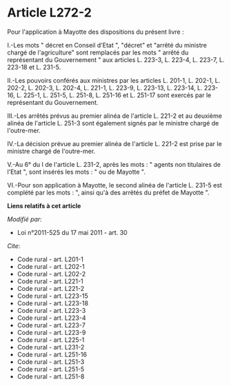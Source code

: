 # Article L272-2

Pour l'application à Mayotte des dispositions du présent livre : 

I.-Les mots " décret en Conseil d'Etat ", "décret" et "arrêté du ministre chargé de l'agriculture" sont remplacés par les
mots " arrêté du représentant du Gouvernement " aux articles L. 223-3, 
L. 223-4, L. 223-7, L. 223-18 et L. 231-5. 

II.-Les pouvoirs conférés aux ministres par les articles L. 201-1, L. 202-1, L. 202-2, L. 202-3, L. 202-4, L. 221-1, L.
223-9, L. 223-13, L. 223-14, L. 223-16, L. 225-1, L. 251-5, L. 251-8, L. 251-16 et L. 251-17 sont exercés par le représentant
du Gouvernement. 

III.-Les arrêtés prévus au premier alinéa de l'article L. 221-2 et au deuxième alinéa de l'article L. 251-3 sont également
signés par le ministre chargé de l'outre-mer. 

IV.-La décision prévue au premier alinéa de l'article L. 221-2 est prise par le ministre chargé de l'outre-mer.

V.-Au 6° du I de l'article L. 231-2, après les mots : " agents non titulaires de l'Etat ", sont insérés les mots : " ou de
Mayotte ". 

VI.-Pour son application à Mayotte, le second alinéa de l'article L. 231-5 est complété par les mots : ", ainsi qu'à des
arrêtés du préfet de Mayotte ".

**Liens relatifs à cet article**

_Modifié par_:

  - Loi n°2011-525 du 17 mai 2011 - art. 30

_Cite_:

  - Code rural - art. L201-1
  - Code rural - art. L202-1
  - Code rural - art. L202-2
  - Code rural - art. L221-1
  - Code rural - art. L221-2
  - Code rural - art. L223-15
  - Code rural - art. L223-18
  - Code rural - art. L223-3
  - Code rural - art. L223-4
  - Code rural - art. L223-7
  - Code rural - art. L223-9
  - Code rural - art. L225-1
  - Code rural - art. L231-2
  - Code rural - art. L251-16
  - Code rural - art. L251-3
  - Code rural - art. L251-5
  - Code rural - art. L251-8

